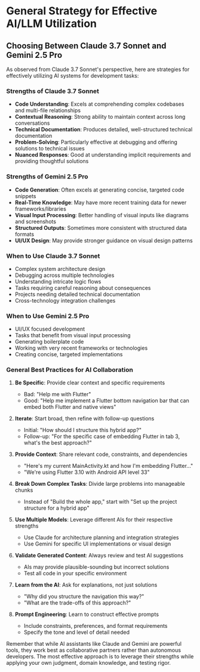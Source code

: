# General Strategy for Effective AI/LLM Utilization

## Choosing Between Claude 3.7 Sonnet and Gemini 2.5 Pro

As observed from Claude 3.7 Sonnet's perspective, here are strategies for effectively utilizing AI
systems for development tasks:

### Strengths of Claude 3.7 Sonnet

- **Code Understanding**: Excels at comprehending complex codebases and multi-file relationships
- **Contextual Reasoning**: Strong ability to maintain context across long conversations
- **Technical Documentation**: Produces detailed, well-structured technical documentation
- **Problem-Solving**: Particularly effective at debugging and offering solutions to technical
  issues
- **Nuanced Responses**: Good at understanding implicit requirements and providing thoughtful
  solutions

### Strengths of Gemini 2.5 Pro

- **Code Generation**: Often excels at generating concise, targeted code snippets
- **Real-Time Knowledge**: May have more recent training data for newer frameworks/libraries
- **Visual Input Processing**: Better handling of visual inputs like diagrams and screenshots
- **Structured Outputs**: Sometimes more consistent with structured data formats
- **UI/UX Design**: May provide stronger guidance on visual design patterns

### When to Use Claude 3.7 Sonnet

- Complex system architecture design
- Debugging across multiple technologies
- Understanding intricate logic flows
- Tasks requiring careful reasoning about consequences
- Projects needing detailed technical documentation
- Cross-technology integration challenges

### When to Use Gemini 2.5 Pro

- UI/UX focused development
- Tasks that benefit from visual input processing
- Generating boilerplate code
- Working with very recent frameworks or technologies
- Creating concise, targeted implementations

### General Best Practices for AI Collaboration

1. **Be Specific**: Provide clear context and specific requirements
    - Bad: "Help me with Flutter"
    - Good: "Help me implement a Flutter bottom navigation bar that can embed both Flutter and
      native views"

2. **Iterate**: Start broad, then refine with follow-up questions
    - Initial: "How should I structure this hybrid app?"
    - Follow-up: "For the specific case of embedding Flutter in tab 3, what's the best approach?"

3. **Provide Context**: Share relevant code, constraints, and dependencies
    - "Here's my current MainActivity.kt and how I'm embedding Flutter..."
    - "We're using Flutter 3.10 with Android API level 33"

4. **Break Down Complex Tasks**: Divide large problems into manageable chunks
    - Instead of "Build the whole app," start with "Set up the project structure for a hybrid app"

5. **Use Multiple Models**: Leverage different AIs for their respective strengths
    - Use Claude for architecture planning and integration strategies
    - Use Gemini for specific UI implementations or visual design

6. **Validate Generated Content**: Always review and test AI suggestions
    - AIs may provide plausible-sounding but incorrect solutions
    - Test all code in your specific environment

7. **Learn from the AI**: Ask for explanations, not just solutions
    - "Why did you structure the navigation this way?"
    - "What are the trade-offs of this approach?"

8. **Prompt Engineering**: Learn to construct effective prompts
    - Include constraints, preferences, and format requirements
    - Specify the tone and level of detail needed

Remember that while AI assistants like Claude and Gemini are powerful tools, they work best as
collaborative partners rather than autonomous developers. The most effective approach is to leverage
their strengths while applying your own judgment, domain knowledge, and testing rigor.